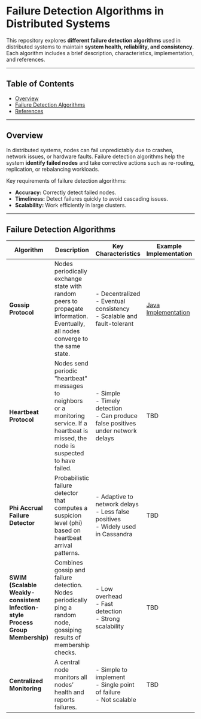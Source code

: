 # Failure Detection Algorithms in Distributed Systems

This repository explores **different failure detection algorithms** used in distributed systems to maintain **system health, reliability, and consistency**. Each algorithm includes a brief description, characteristics, implementation, and references.

---

## Table of Contents

- [Overview](#overview)
- [Failure Detection Algorithms](#failure-detection-algorithms)
- [References](#references)

---

## Overview

In distributed systems, nodes can fail unpredictably due to crashes, network issues, or hardware faults. Failure detection algorithms help the system **identify failed nodes** and take corrective actions such as re-routing, replication, or rebalancing workloads.  

Key requirements of failure detection algorithms:  
- **Accuracy:** Correctly detect failed nodes.  
- **Timeliness:** Detect failures quickly to avoid cascading issues.  
- **Scalability:** Work efficiently in large clusters.  

---

## Failure Detection Algorithms

| Algorithm | Description | Key Characteristics | Example Implementation | References |
|-----------|-------------|-------------------|----------------------|------------|
| **Gossip Protocol** | Nodes periodically exchange state with random peers to propagate information. Eventually, all nodes converge to the same state. | - Decentralized<br>- Eventual consistency<br>- Scalable and fault-tolerant | [Java Implementation](./GossipProtocol.java) | [Cassandra](https://cassandra.apache.org/doc/stable/cassandra/architecture/dynamo.html#gossip) |
| **Heartbeat Protocol** | Nodes send periodic "heartbeat" messages to neighbors or a monitoring service. If a heartbeat is missed, the node is suspected to have failed. | - Simple<br>- Timely detection<br>- Can produce false positives under network delays | TBD | TBD |
| **Phi Accrual Failure Detector** | Probabilistic failure detector that computes a suspicion level (phi) based on heartbeat arrival patterns. | - Adaptive to network delays<br>- Less false positives<br>- Widely used in Cassandra | TBD | [Cassandra Docs](https://cassandra.apache.org/doc/latest/architecture/failure_detection.html) |
| **SWIM (Scalable Weakly-consistent Infection-style Process Group Membership)** | Combines gossip and failure detection. Nodes periodically ping a random node, gossiping results of membership checks. | - Low overhead<br>- Fast detection<br>- Strong scalability | TBD | [SWIM Paper](https://www.cs.cornell.edu/projects/Quicksilver/papers/SWIM.pdf) |
| **Centralized Monitoring** | A central node monitors all nodes’ health and reports failures. | - Simple to implement<br>- Single point of failure<br>- Not scalable | TBD | TBD |

